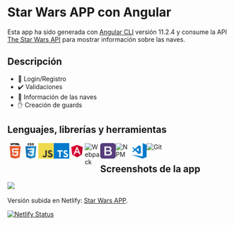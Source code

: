 # Star Wars APP con Angular

Esta app ha sido generada con [Angular CLI](https://github.com/angular/angular-cli) versión 11.2.4 y consume la API [The Star Wars API](https://swapi.dev/) para mostrar información sobre las naves.

## Descripción

* 🔑 Login/Registro
* ✔️ Validaciones
* 👾 Información de las naves
* ✋ Creación de guards


## Lenguajes, librerías y herramientas
<img align="left" alt="HTML5" width="35px" src="https://raw.githubusercontent.com/github/explore/80688e429a7d4ef2fca1e82350fe8e3517d3494d/topics/html/html.png"/>
<img align="left" alt="CSS3" width="35px" src="https://raw.githubusercontent.com/github/explore/80688e429a7d4ef2fca1e82350fe8e3517d3494d/topics/css/css.png"/> 
<img align="left" alt="JavaScript" width="35px" src="https://raw.githubusercontent.com/github/explore/80688e429a7d4ef2fca1e82350fe8e3517d3494d/topics/javascript/javascript.png"/>
<img align="left" alt="TypeScript" width="35px" src="https://raw.githubusercontent.com/github/explore/80688e429a7d4ef2fca1e82350fe8e3517d3494d/topics/typescript/typescript.png"/>
<img align="left" alt="Angular" width="35px" src="https://raw.githubusercontent.com/github/explore/80688e429a7d4ef2fca1e82350fe8e3517d3494d/topics/angular/angular.png"/>
<img align="left" alt="Webpack" width="35px" src="https://www.vectorlogo.zone/logos/js_webpack/js_webpack-icon.svg"/>
<img align="left" alt="Bootstrap" width="35px" src="https://raw.githubusercontent.com/github/explore/80688e429a7d4ef2fca1e82350fe8e3517d3494d/topics/bootstrap/bootstrap.png"/>
<img align="left" alt="NPM" width="35px" src="https://www.vectorlogo.zone/logos/npmjs/npmjs-ar21.svg"/>
<img align="left" alt="Visual Studio Code" width="35px" src="https://raw.githubusercontent.com/github/explore/80688e429a7d4ef2fca1e82350fe8e3517d3494d/topics/visual-studio-code/visual-studio-code.png"/>
<img align="left" alt="Git" width="35px" src="https://www.vectorlogo.zone/logos/git-scm/git-scm-icon.svg"/><br/>

## Screenshots de la app

<a href="https://mcasal-swapi.netlify.app">
  <img src="https://user-images.githubusercontent.com/60666104/118624864-d2ed2b00-b7c9-11eb-821c-1967e12d212f.gif"/>
</a>



Versión subida en Netlify: [Star Wars APP](mcasal-swapi.netlify.app).<br/>


[![Netlify Status](https://api.netlify.com/api/v1/badges/111c7401-090b-48a6-8a23-91325d8b9f1f/deploy-status)](https://app.netlify.com/sites/mcasal-swapi/deploys)
